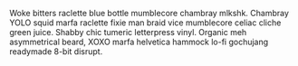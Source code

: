 Woke bitters raclette blue bottle mumblecore chambray mlkshk. Chambray YOLO squid marfa raclette fixie man braid vice mumblecore celiac cliche green juice. Shabby chic tumeric letterpress vinyl. Organic meh asymmetrical beard, XOXO marfa helvetica hammock lo-fi gochujang readymade 8-bit disrupt.
